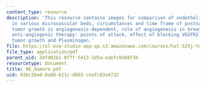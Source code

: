 ```yaml
---
content_type: resource
description: 'This resource contains images for comparison of endothelial turnover
  in various microvascular beds, circumstances and time frame of postnatal angiogenesis,
  tumor growth is angiogenesis-dependent, role of angiogenesis in breast cancer progression,
  anti-angiogenic therapy: points of attack, effect of blocking VEGFR2 signaling on
  tumor growth and Plasminogen.'
file: https://ol-ocw-studio-app-qa.s3.amazonaws.com/courses/hst-525j-tumor-pathophysiology-and-transport-phenomena-fall-2005/93bc26ed0a88b11cd865ceafc63a4732_06_damore.pdf
file_type: application/pdf
parent_uid: 34fd02b1-8fff-5413-1d5a-eabfc8e08f36
resourcetype: Document
title: 06_damore.pdf
uid: 93bc26ed-0a88-b11c-d865-ceafc63a4732
---
```

